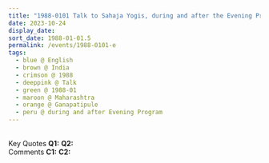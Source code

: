 ```yaml
---
title: "1988-0101 Talk to Sahaja Yogis, during and after the Evening Program, Gaṇapatīpuḷe, Maharashtra, India"
date: 2023-10-24
display_date: 
sort_date: 1988-01-01.5
permalink: /events/1988-0101-e
tags:
  - blue @ English
  - brown @ India
  - crimson @ 1988
  - deeppink @ Talk
  - green @ 1988-01
  - maroon @ Maharashtra
  - orange @ Ganapatipule
  - peru @ during and after Evening Program
---
```


<br>

<wave-list>
  <list-title color="DarkSeaGreen" width="55">Key Quotes</list-title>
  <list-item color="BlanchedAlmond" width="280"><b>Q1:</b> <i></i></list-item>
  <list-item color="Lavender" width="280"><b>Q2:</b> <i></i></list-item>
</wave-list>

<br>

<wave-list>
  <list-title color="DarkSeaGreen" width="55">Comments</list-title>
  <list-item color="BlanchedAlmond" width="280"><b>C1:</b> <i></i></list-item>
  <list-item color="Lavender" width="280"><b>C2:</b> <i></i></list-item>
</wave-list>